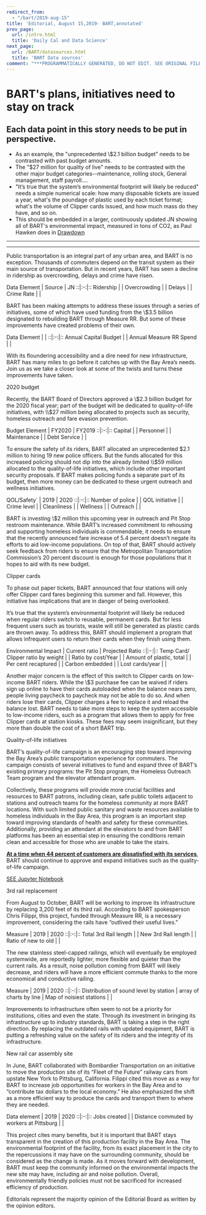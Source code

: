```yaml
---
redirect_from:
  - "/bart/2019-aug-15"
title: 'Editorial, August 15,2019- BART,annotated'
prev_page:
  url: /intro.html
  title: 'Daily Cal and Data Science'
next_page:
  url: /BART/datasources.html
  title: 'BART Data sources'
comment: "***PROGRAMMATICALLY GENERATED, DO NOT EDIT. SEE ORIGINAL FILES IN /content***"
---
```

# BART's plans, initiatives need to stay on track


## Each data point in this story needs to be put in perspective.

- As an example, the "unprecedented \\$2.1 billion budget" needs to be contrasted with past budget amounts.
- The "\$27 million for quality of live" needs to be contrasted with the other major budget categories--maintenance, rolling stock, General management, staff payroll....
- "It’s true that the system’s environmental footprint will likely be reduced"  needs a simple numerical scale: how many disposable tickets are issued a year, what's the poundage of plastic used by each ticket format; what's the volume of Clipper cards issued, and how much mass do they have, and so on.
- This should be embedded in a larger, continuously updated JN showing all of BART's environmental impact, measured in tons of CO2, as Paul Hawken does in [Drawdown](https://www.drawdown.org)

---
---


Public transportation is an integral part of any urban area, and BART is no exception. Thousands of commuters depend on the transit system as their main source of transportation. But in recent years, BART has seen a decline in ridership as overcrowding, delays and crime have risen.

Data Element  |  Source |  JN
::|:-:|::
Ridership  |   |
Overcrowding  |   |
Delays  |   |
Crime Rate  |   |

BART has been making attempts to address these issues through a series of initiatives, some of which have used funding from the \\$3.5 billion designated to rebuilding BART through Measure RR. But some of these improvements have created problems of their own.


Data Element  |   |
::|:-:|::
Annual Capital Budget  |   |
Annual Measure RR Spend  |   |


With its floundering accessibility and a dire need for new infrastructure, BART has many miles to go before it catches up with the Bay Area’s needs. Join us as we take a closer look at some of the twists and turns these improvements have taken.

2020 budget

Recently, the BART Board of Directors approved a \\$2.3 billion budget for the 2020 fiscal year; part of the budget will be dedicated to quality-of-life initiatives, with \\$27 million being allocated to projects such as security, homeless outreach and fare evasion prevention.

Budget Element  | FY2020  |  FY2019
::|:-:|::
Capital  |   |
Personnel  |   |
Maintenance  |   |
Debt Service  |   |

To ensure the safety of its riders, BART allocated an unprecedented $2.1 million to hiring 19 new police officers. But the funds allocated for this increased policing should not dip into the already limited \\$59 million allocated to the quality-of-life initiatives, which include other important security proposals. If BART makes policing funds a separate part of its budget, then more money can be dedicated to these urgent outreach and wellness initiatives.

QOL/Safety`  |  2019 |  2020
::|:-:|::
Number of police  |   |
QOL initiative  |   |
Crime level  |   |
Cleanliness  |   |
Wellness  |   |
Outreach  |   |

BART is investing \\$2 million this upcoming year in outreach and Pit Stop restroom maintenance. While BART’s increased commitment to rehousing and supporting homeless individuals is commendable, it needs to ensure that the recently announced fare increase of 5.4 percent doesn’t negate its efforts to aid low-income populations. On top of that, BART should actively seek feedback from riders to ensure that the Metropolitan Transportation Commission’s 20 percent discount is enough for those populations that it hopes to aid with its new budget.

Clipper cards

To phase out paper tickets, BART announced that four stations will only offer Clipper card fares beginning this summer and fall. However, this initiative has implications that are in danger of being overlooked.

It’s true that the system’s environmental footprint will likely be reduced when regular riders switch to reusable, permanent cards. But for less frequent users such as tourists, waste will still be generated as plastic cards are thrown away. To address this, BART should implement a program that allows infrequent users to return their cards when they finish using them.

Environmental Impact  | Current ratio  |  Projected Ratio
::|:-:|::
Temp Card/ Clipper ratio by weight  |   |
Ratio by cost/Year  |   |
Amount of plastic, total  |   |
Per cent recaptured  |   |
Carbon embedded  |   |
Lost cards/year  |   |

Another major concern is the effect of this switch to Clipper cards on low-income BART riders. While the \\$3 purchase fee can be waived if riders sign up online to have their cards autoloaded when the balance nears zero, people living paycheck to paycheck may not be able to do so. And when riders lose their cards, Clipper charges a fee to replace it and reload the balance lost. BART needs to take more steps to keep the system accessible to low-income riders, such as a program that allows them to apply for free Clipper cards at station kiosks. These fees may seem insignificant, but they more than double the cost of a short BART trip.

Quality-of-life initiatives

BART’s quality-of-life campaign is an encouraging step toward improving the Bay Area’s public transportation experience for commuters. The campaign consists of several initiatives to fund and expand three of BART’s existing primary programs: the Pit Stop program, the Homeless Outreach Team program and the elevator attendant program.

Collectively, these programs will provide more crucial facilities and resources to BART patrons, including clean, safe public toilets adjacent to stations and outreach teams for the homeless community at more BART locations. With such limited public sanitary and waste resources available to homeless individuals in the Bay Area, this program is an important step toward improving standards of health and safety for these communities. Additionally, providing an attendant at the elevators to and from BART platforms has been an essential step in ensuring the conditions remain clean and accessible for those who are unable to take the stairs.

[**At a time when 44 percent of customers are dissatisfied with its services**](https://data.bart.gov/dataset/experience/resource/9f663eb5-ad83-4123-832c-1e778995d8f5), BART should continue to approve and expand initiatives such as the quality-of-life campaign.

[SEE Jupyter Notebook](../notebooks/bartpop.ipynb)

3rd rail replacement

From August to October, BART will be working to improve its infrastructure by replacing 3,200 feet of its third rail. According to BART spokesperson Chris Filippi, this project, funded through Measure RR, is a necessary improvement, considering the rails have “outlived their useful lives.”

Measure  | 2019  |  2020
::|:-:|::
Total 3rd Rail length  |   |
New 3rd Rail length  |   |
Ratio of new to old |   |

The new stainless steel-capped railings, which will eventually be employed systemwide, are reportedly lighter, more flexible and quieter than the current rails. As a result, noise pollution coming from BART will likely decrease, and riders will have a more efficient commute thanks to the more economical and conductive railing.

Measure  |  2019 |  2020
::|:-:|::
Distribution of sound level by station  | array of charts by line  |
Map of noisiest stations  |   |

Improvements to infrastructure often seem to not be a priority for institutions, cities and even the state. Through its investment in bringing its infrastructure up to industry standards, BART is taking a step in the right direction. By replacing the outdated rails with updated equipment, BART is putting a refreshing value on the safety of its riders and the integrity of its infrastructure.

New rail car assembly site

In June, BART collaborated with Bombardier Transportation on an initiative to move the production site of its “Fleet of the Future” railway cars from upstate New York to Pittsburg, California. Filippi cited this move as a way for BART to increase job opportunities for workers in the Bay Area and to “contribute tax dollars to the local economy.” He also emphasized the shift as a more efficient way to produce the cards and transport them to where they are needed.

Data element  | 2019  |  2020
::|:-:|::
Jobs created  |   |
Distance commuted by workers at Pittsburg  |   |

This project cites many benefits, but it is important that BART stays transparent in the creation of this production facility in the Bay Area. The environmental footprint of the facility, from its exact placement in the city to the repercussions it may have on the surrounding community, should be considered as the change is made. As it moves forward with development, BART must keep the community informed on the environmental impacts the new site may have, including air and noise pollution. Overall, environmentally friendly policies must not be sacrificed for increased efficiency of production.

Editorials represent the majority opinion of the Editorial Board as written by the opinion editors.
